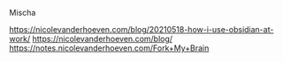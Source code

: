 Mischa

https://nicolevanderhoeven.com/blog/20210518-how-i-use-obsidian-at-work/
https://nicolevanderhoeven.com/blog/
https://notes.nicolevanderhoeven.com/Fork+My+Brain